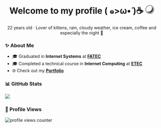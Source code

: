 <h1 align="center">
  Welcome to my profile ( ๑>ω•́ )☕
  <img src="./moon.svg" alt="moon" width="28rem">
</h1>

<p align="center">
  22 years old · Lover of kittens, rain, cloudy weather, ice cream, coffee and especially the night 🌙
</p>


### ✨ About Me  
- 🎓 Graduated in **Internet Systems** at [**FATEC**](https://www.cps.sp.gov.br/sobre-o-centro-paula-souza/)  
- 🎓 Completed a technical course in **Internet Computing** at [**ETEC**](https://www.cps.sp.gov.br/sobre-o-centro-paula-souza/)  
- 🌐 Check out my **[Portfolio](https://meawcafe.github.io/)**  


### 📊 GitHub Stats  
  <img src="https://github-readme-stats.vercel.app/api/top-langs/?username=meawcafe&layout=compact&border_color=23232f&bg_color=40,23232f,23232f&border_radius=12&title_color=ff578b&text_color=fff" />


### 👀 Profile Views  
  ![profile views counter](https://count.getloli.com/get/@meawcafe?theme=original-new)

